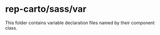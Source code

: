 # rep-carto/sass/var

This folder contains variable declaration files named by their component class.
